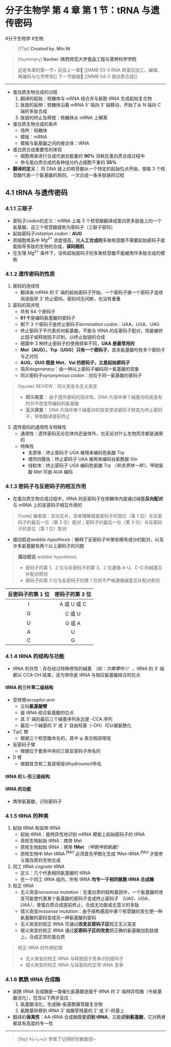 # 分子生物学 第 4 章 第 1 节：tRNA 与遗传密码
#分子生物学 #生物 


> [!Tip] **Created by. Min Ni**

> [!summary] **Backer. 陕西师范大学食品工程与营养科学学院**

> 这是本章的第一节~
> 前往上一章🚀 [[MMB 03-5 RNA 转录后加工、编辑、再编码与化学修饰]]
> 下一节链接🔗 [[MMB 04-2 蛋白质合成]]

---
- 蛋白质生物合成的过程
	1. 翻译的起始：核糖体与 mRNA 结合并与氨酰 tRNA 生成起始复合物
	2. 肽链的延伸：核糖体沿着 mRNA 5' 端向 3' 端移动，开始了从 N 端向 C 端的多肽合成
	3. 肽链的终止及释放：核糖体从 mRNA 上解离
- 蛋白质生物合成的条件
	- 场所：核糖体
	- 模板：mRNA
	- 模板与氨基酸之间的接合体：tRNA
- 蛋白质合成重要性的体现
	- 细胞用来进行合成代谢总能量的 **90%** 消耗在蛋白质合成过程中
	- 参与蛋白质合成的各种组分约占细胞干重的 **35%**
- **翻译的定义：** 将 DNA 链上的核苷酸从一个特定的起始位点开始，按每 3 个核苷酸代表一个氨基酸的原则，一次合成一条多肽链的过程
## 4.1 tRNA 与遗传密码
### 4.1.1 三联子
- 密码子*codon*的定义：mRNA 上每 3 个核苷酸翻译成蛋白质多肽链上的一个氨基酸，这三个核苷酸就称为密码子（三联子密码）
- 起始密码子*initiation codon*：**AUG**
- 若细胞体系中 $Mg^{2+}$ 浓度很高，则**人工合成的**多聚核苷酸不需要起始密码子就能指导多肽的生物的合成，**读码随机**
- 在生理 $Mg^{2+}$ 条件下，没有起始密码子的多聚核苷酸不能被用作多肽合成的模板
### 4.1.2 遗传密码的性质
1. 密码的连续性
	- 翻译由 mRNA 的 5' 端的起始密码子开始，一个密码子接一个密码子连续阅读指导 3' 终止密码，密码间无间断，也没有重叠
2. 密码的简并性
	- 共有 64 个密码子
	- **61 个**是编码氨基酸的密码子
	- 剩下 3 个密码子是终止密码子*termination codon*：UAA、UGA、UAG
	- 终止密码子不代表任何氨基酸，不能与 tRNA 的反密码子配对，但能被终止因子或释放因子识别，以终止肽链的合成
	- 细菌中 3 种终止密码子的使用频率不同，**UAA 是最常用的**
	- **Met（AUG）、Trp（UGG）只有一个密码子**，其余氨基酸均有多个密码子与之对应
	- **AUG、GUG 既是 Met、Val 的密码子，又是起始密码子**
	- 简并*degeneracy*：由一种以上密码子编码同一氨基酸的现象
	- 同义密码子*synonymous codon*：对应于同一氨基酸的密码子

> [!quote] REVIEW：同义突变与无义突变
> - **同义突变：** 由于遗传密码的简并性，DNA 片段中某个碱基对的突变有时并不改变所编码的氨基酸
> - **无义突变：** DNA 片段中某个碱基对的突变使该密码子转变为终止密码子，导致翻译提前终止

3. 遗传密码的通用性与特殊性
	- 通用性：遗传密码无论在体内还是体外，也无论对什么生物而言都是通用的
	- 特殊性
		- 支原体：终止密码子 UGA 被用来编码色氨酸 Trp
		- 嗜热四膜虫：终止密码子 UAA 被用来编码谷氨酰胺 Gln
		- 线粒体：终止密码子 UGA 编码色氨酸 Trp *（和支原体一样）*，甲硫氨酸 Met 可由 AUA 编码
### 4.1.3 密码子与反密码子的相互作用
- 在蛋白质生物合成过程中，tRNA 的反密码子在核糖体内是通过碱基**反向配对**与 mRNA 上的反密码子相互作用的

> [!note] 编者按：反向互补，简单理解就是密码子的首位（第 1 位）与反密码子的最后一位（第 3 位）配对；密码子的最后一位（第 3 位）与反密码子的首位（第 1 位）配对


- 摆动假说*wobble hypothesis*：解释了反密码子中某些稀有成分的配对，以及许多氨基酸有两个以上密码子的问题

>**摆动假说** *wobble hypothesis*
>- 密码子的第 1、2 位与反密码子的第 3、2 位遵循 A-U、C-G 的碱基互补配对原则
>- 密码子的第 3 位与反密码子的第 1 位则不严格遵循碱基互补配对原则

| 反密码子的第 1 位 | 密码子的第 3 位 |
| :--------: | :-------: |
|     I      | A 或 U 或 C |
|     G      |   C 或 U   |
|     U      |   G 或 A   |
|     A      |     U     |
|     C      |     G     |
### 4.1.4 tRNA 的结构与功能
- tRNA 的共性：存在经过特殊修饰的碱基 *（如：次黄嘌呤 I）* ，tRNA 的 3' 端都以 CCA-OH 结束，该为带你是 tRNA 与相应氨基酸结合的位点
#### tRNA 的三叶草二级结构
- 受体臂*acceptor arm*
	- 又叫**氨基酸臂**
	- 是 tRNA 结合氨基酸的位点
	- 其 3' 端的最后三个碱基序列永远是 -CCA 序列
	- 最后一个碱基的 3' 或 2' 自由羟基（-OH）可以被氨酰化
- TψC 臂
	- 根据三个核苷酸命名的，其中 ψ 表示假尿嘧啶
- 反密码子臂
	- 根据位于套索中央的三联反密码子命名的
- D 臂
	- 根据其含有二氢尿嘧啶*dihydrouracil*命名
#### tRNA 的 L-形三级结构
#### tRNA 的功能
- 携带氨基酸，识别密码子
### 4.1.5 tRNA 的种类
1. 起始 tRNA 和延伸 tRNA
	- 起始 tRNA：能特异性地识别 mRNA 模板上起始密码子的 tRNA
	- 真核生物起始 tRNA：携带 Met
	- 原核生物起始 tRNA：携带 **fMet** *（甲酰甲硫氨酸）*
	- 原核生物中 Met-tRNA $^{fMet}$ 必须首先甲酰化生成 fMet-tRNA $^{fMet}$ 才能参与蛋白质的生物合成
2. 同工 tRNA *cognate tRNA*
	- 定义：几个代表相同氨基酸的 tRNA
	- 在一个同工 tRNA 组内，所有 tRNA **均专一于相同氨酰 tRNA 合成酶**
3. 校正 tRNA
	- 无义突变*nonsense mutation*：在蛋白质的结构基因中，一个氨基酸的改变可能使代表某个氨基酸的密码子变成终止密码子 *（UAG、UGA、UAA）*，使蛋白质合成提前终止，合成无功能或无意义的多肽
	- 错义突变*missense mutation*：由于结构基因中某个核苷酸的变化使一种氨基酸的密码变成另一种氨基酸的密码
	- 无义突变的校正 tRNA 可通过**改变反密码子区**校正无义突变
	- 错义突变的校正 tRNA 通过**反密码子区的改变**把正确的氨基酸加到肽链上，合成正常的蛋白质

> 校正 tRNA 的作用机理
> - 无义突变的校正 tRNA 与释放因子竞争识别密码子
> - 错义突变的校正 tRNA 与该密码的正常 tRNA 竞争

### 4.1.6 氨酰 tRNA 合成酶
- 氨酰 tRNA 合成酶是一类催化氨基酸连接于 tRNA 的 3' 端特异性酶（令氨基酸活化），包含以下两步反应：
	1. 氨基酸活化，生成酶-氨基酰腺苷酸复合物
	2. 氨酰基转移到 tRNA 3' 端腺苷残基的 2' 或 3'-羟基上
- 翻译的**保真性**：AA-tRNA 合成酶既要**识别 tRNA**，又能**识别氨基酸**，它对两者都具有高度的专一性

---
> [!tip] ٩(๑˃̵ᴗ˂̵๑)۶ 学累了记得好好歇歇捏~
